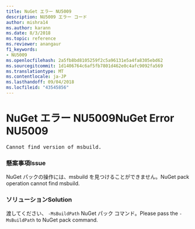 ```yaml
---
title: NuGet エラー NU5009
description: NU5009 エラー コード
author: mishra14
ms.author: karann
ms.date: 8/3/2018
ms.topic: reference
ms.reviewer: anangaur
f1_keywords:
- NU5009
ms.openlocfilehash: 2a5fb8bd8105259f2c5a96131e5a4fa8305ebd62
ms.sourcegitcommit: 1d1406764c6af5fb7801d462e0c4afc9092fa569
ms.translationtype: MT
ms.contentlocale: ja-JP
ms.lasthandoff: 09/04/2018
ms.locfileid: "43545856"
---
```

# <a name="nuget-error-nu5009"></a><span data-ttu-id="308c4-103">NuGet エラー NU5009</span><span class="sxs-lookup"><span data-stu-id="308c4-103">NuGet Error NU5009</span></span>
<pre>Cannot find version of msbuild.</pre>

### <a name="issue"></a><span data-ttu-id="308c4-104">懸案事項</span><span class="sxs-lookup"><span data-stu-id="308c4-104">Issue</span></span>

<span data-ttu-id="308c4-105">NuGet パックの操作には、msbuild を見つけることができません。</span><span class="sxs-lookup"><span data-stu-id="308c4-105">NuGet pack operation cannot find msbuild.</span></span>


### <a name="solution"></a><span data-ttu-id="308c4-106">ソリューション</span><span class="sxs-lookup"><span data-stu-id="308c4-106">Solution</span></span>

<span data-ttu-id="308c4-107">渡してください、 `-MsBuildPath` NuGet パック コマンド。</span><span class="sxs-lookup"><span data-stu-id="308c4-107">Please pass the `-MsBuildPath` to NuGet pack command.</span></span>

